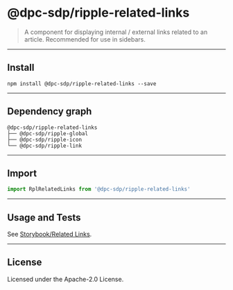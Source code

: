 # @dpc-sdp/ripple-related-links

> A component for displaying internal / external links related to an article.
Recommended for use in sidebars.

--------------------------------------------------------------------------------

## Install

```shell
npm install @dpc-sdp/ripple-related-links --save
```

--------------------------------------------------------------------------------

## Dependency graph

```shell
@dpc-sdp/ripple-related-links
├── @dpc-sdp/ripple-global
├── @dpc-sdp/ripple-icon
└── @dpc-sdp/ripple-link
```

--------------------------------------------------------------------------------

## Import

```js
import RplRelatedLinks from '@dpc-sdp/ripple-related-links'
```

--------------------------------------------------------------------------------

## Usage and Tests

See [Storybook/Related Links](https://ripple.sdp.vic.gov.au/?selectedKind=Molecules/RelatedLinks&selectedStory=Related%20Links).

--------------------------------------------------------------------------------

## License

Licensed under the Apache-2.0 License.
